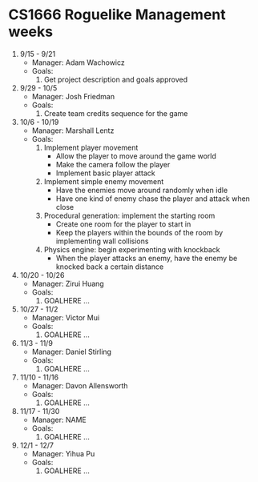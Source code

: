 # CS1666 Roguelike Management weeks

1. 9/15 - 9/21
	* Manager: Adam Wachowicz
	* Goals:
		1. Get project description and goals approved
1. 9/29 - 10/5
	* Manager: Josh Friedman
	* Goals:
		1. Create team credits sequence for the game
1. 10/6 - 10/19
	* Manager: Marshall Lentz
	* Goals:
		1. Implement player movement
			* Allow the player to move around the game world
			* Make the camera follow the player
			* Implement basic player attack
		2. Implement simple enemy movement
			* Have the enemies move around randomly when idle
			* Have one kind of enemy chase the player and attack when close
		3. Procedural generation: implement the starting room
			* Create one room for the player to start in
			* Keep the players within the bounds of the room by implementing wall collisions
		4. Physics engine: begin experimenting with knockback
			* When the player attacks an enemy, have the enemy be knocked back a certain distance
1. 10/20 - 10/26
	* Manager: Zirui Huang
	* Goals:
		1. GOALHERE
		...
1. 10/27 - 11/2
	* Manager: Victor Mui
	* Goals:
		1. GOALHERE
		...
1. 11/3 - 11/9
	* Manager: Daniel Stirling
	* Goals:
		1. GOALHERE
		...
1. 11/10 - 11/16
	* Manager: Davon Allensworth
	* Goals:
		1. GOALHERE
		...
1. 11/17 - 11/30
	* Manager: NAME
	* Goals:
		1. GOALHERE
		...
1. 12/1 - 12/7
	* Manager: Yihua Pu
	* Goals:
		1. GOALHERE
		...

